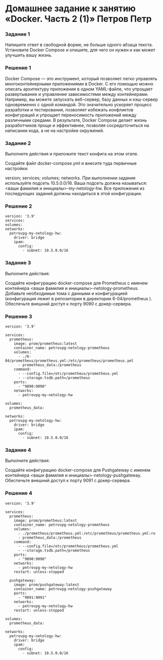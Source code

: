 # Домашнее задание к занятию «Docker. Часть 2 (1)»  Петров Петр

### Задание 1
Напишите ответ в свободной форме, не больше одного абзаца текста.
Установите Docker Compose и опишите, для чего он нужен и как может улучшить вашу жизнь.
### Решение 1
Docker Compose — это инструмент, который позволяет легко управлять многоконтейнерными приложениями в Docker. С его помощью можно описать архитектуру приложения в одном YAML-файле, что упрощает развертывание и управление зависимостями между контейнерами. Например, вы можете запускать веб-сервер, базу данных и кэш-сервер одновременно с одной командой. Это значительно ускоряет процесс разработки и тестирования, позволяет избежать конфликтов конфигураций и упрощает переносимость приложений между различными средами. В результате, Docker Compose делает жизнь разработчиков проще и эффективнее, позволяя сосредоточиться на написании кода, а не на настройке окружений.

### Задание 2
Выполните действия и приложите текст конфига на этом этапе.

Создайте файл docker-compose.yml и внесите туда первичные настройки:

version;
services;
volumes;
networks.
При выполнении задания используйте подсеть 10.5.0.0/16. Ваша подсеть должна называться: <ваши фамилия и инициалы>-my-netology-hw. Все приложения из последующих заданий должны находиться в этой конфигурации.
### Решение 2
```
version: '3.9'
services:
volumes:
networks:
  petrovpg-my-netology-hw:
    driver: bridge
    ipam:
      config:
        - subnet: 10.5.0.0/16
```
### Задание 3
Выполните действия:

Создайте конфигурацию docker-compose для Prometheus с именем контейнера <ваши фамилия и инициалы>-netology-prometheus.
Добавьте необходимые тома с данными и конфигурацией (конфигурация лежит в репозитории в директории 6-04/prometheus ).
Обеспечьте внешний доступ к порту 9090 c докер-сервера.
### Решение 3
```
version: '3.9'

services:
  prometheus:
    image: prom/prometheus:latest
    container_name: petrovpg-netology-prometheus
    volumes:
      - ./6-04/prometheus/prometheus.yml:/etc/prometheus/prometheus.yml
      - prometheus_data:/prometheus
    command:
      - --config.file=/etc/prometheus/prometheus.yml
      - --storage.tsdb.path=/prometheus
    ports:
      - "9090:9090"
    networks:
      - petrovpg-my-netology-hw

volumes:
  prometheus_data:

networks:
  petrovpg-my-netology-hw:
    driver: bridge
    ipam:
      config:
        - subnet: 10.5.0.0/16
```
### Задание 4
Выполните действия:

Создайте конфигурацию docker-compose для Pushgateway с именем контейнера <ваши фамилия и инициалы>-netology-pushgateway.
Обеспечьте внешний доступ к порту 9091 c докер-сервера.
### Решение 4
```
version: '3.9'

services:
  prometheus:
    image: prom/prometheus:latest
    container_name: petrovpg-netology-prometheus
    volumes:
      - ./prometheus/prometheus.yml:/etc/prometheus/prometheus.yml:ro
      - prometheus_data:/prometheus
    command:
      - --config.file=/etc/prometheus/prometheus.yml
      - --storage.tsdb.path=/prometheus
    ports:
      - "9090:9090"
    networks:
      - petrovpg-my-netology-hw
    restart: unless-stopped

  pushgateway:
    image: prom/pushgateway:latest
    container_name: petrovpg-netology-pushgateway
    ports:
      - "9091:9091"
    networks:
      - petrovpg-my-netology-hw
    restart: unless-stopped

volumes:
  prometheus_data:

networks:
  petrovpg-my-netology-hw:
    driver: bridge
    ipam:
      config:
        - subnet: 10.5.0.0/16
```
